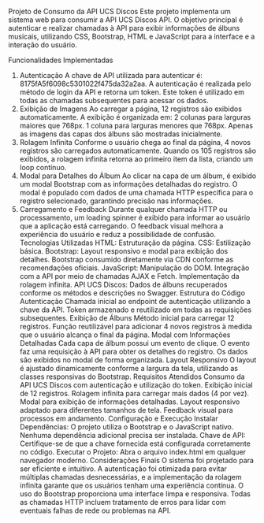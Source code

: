 Projeto de Consumo da API UCS Discos
Este projeto implementa um sistema web para consumir a API UCS Discos API. O objetivo principal é autenticar e realizar chamadas à API para exibir informações de álbuns musicais, utilizando CSS, Bootstrap, HTML e JavaScript para a interface e a interação do usuário.

Funcionalidades Implementadas
1. Autenticação
A chave de API utilizada para autenticar é: 8175fA5f6098c5301022f475da32a2aa.
A autenticação é realizada pelo método de login da API e retorna um token. Este token é utilizado em todas as chamadas subsequentes para acessar os dados.
2. Exibição de Imagens
Ao carregar a página, 12 registros são exibidos automaticamente.
A exibição é organizada em:
2 colunas para larguras maiores que 768px.
1 coluna para larguras menores que 768px.
Apenas as imagens das capas dos álbuns são mostradas inicialmente.
3. Rolagem Infinita
Conforme o usuário chega ao final da página, 4 novos registros são carregados automaticamente.
Quando os 105 registros são exibidos, a rolagem infinita retorna ao primeiro item da lista, criando um loop contínuo.
4. Modal para Detalhes do Álbum
Ao clicar na capa de um álbum, é exibido um modal Bootstrap com as informações detalhadas do registro.
O modal é populado com dados de uma chamada HTTP específica para o registro selecionado, garantindo precisão nas informações.
5. Carregamento e Feedback
Durante qualquer chamada HTTP ou processamento, um loading spinner é exibido para informar ao usuário que a aplicação está carregando.
O feedback visual melhora a experiência do usuário e reduz a possibilidade de confusão.
Tecnologias Utilizadas
HTML: Estruturação da página.
CSS: Estilização básica.
Bootstrap: Layout responsivo e modal para exibição dos detalhes.
Bootstrap consumido diretamente via CDN conforme as recomendações oficiais.
JavaScript:
Manipulação do DOM.
Integração com a API por meio de chamadas AJAX e Fetch.
Implementação da rolagem infinita.
API UCS Discos:
Dados de álbuns recuperados conforme os métodos e descrições no Swagger.
Estrutura do Código
Autenticação
Chamada inicial ao endpoint de autenticação utilizando a chave da API.
Token armazenado e reutilizado em todas as requisições subsequentes.
Exibição de Álbuns
Método inicial para carregar 12 registros.
Função reutilizável para adicionar 4 novos registros à medida que o usuário alcança o final da página.
Modal com Informações Detalhadas
Cada capa de álbum possui um evento de clique.
O evento faz uma requisição à API para obter os detalhes do registro.
Os dados são exibidos no modal de forma organizada.
Layout Responsivo
O layout é ajustado dinamicamente conforme a largura da tela, utilizando as classes responsivas do Bootstrap.
Requisitos Atendidos
Consumo da API UCS Discos com autenticação e utilização do token.
Exibição inicial de 12 registros.
Rolagem infinita para carregar mais dados (4 por vez).
Modal para exibição de informações detalhadas.
Layout responsivo adaptado para diferentes tamanhos de tela.
Feedback visual para processos em andamento.
Configuração e Execução
Instalar Dependências:
O projeto utiliza o Bootstrap e o JavaScript nativo.
Nenhuma dependência adicional precisa ser instalada.
Chave de API:
Certifique-se de que a chave fornecida está configurada corretamente no código.
Executar o Projeto:
Abra o arquivo index.html em qualquer navegador moderno.
Considerações Finais
O sistema foi projetado para ser eficiente e intuitivo. A autenticação foi otimizada para evitar múltiplas chamadas desnecessárias, e a implementação da rolagem infinita garante que os usuários tenham uma experiência contínua. O uso do Bootstrap proporciona uma interface limpa e responsiva. Todas as chamadas HTTP incluem tratamento de erros para lidar com eventuais falhas de rede ou problemas na API.
